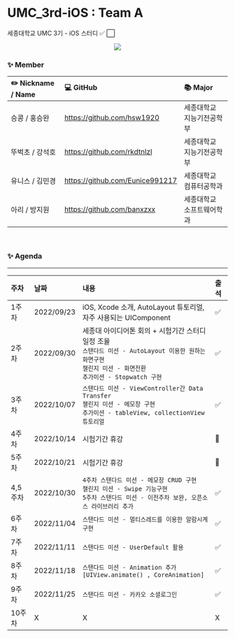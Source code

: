 # UMC_3rd-iOS : Team A
세종대학교 UMC 3기 - iOS 스터디 ✅ ⬜

<p align="center"><img src="https://user-images.githubusercontent.com/66902876/190977109-6432ee66-89d2-4513-aafe-cc0cbb034d96.png"></p>

### ✨ Member 
|✏️ Nickname / Name|💻 GitHub|📚 Major|
|:---|:---|:---|
|승콩 / 홍승완|https://github.com/hsw1920| 세종대학교 지능기전공학부|
|뚜벅초 / 강석호|https://github.com/rkdtnlzl| 세종대학교 지능기전공학부|
|유니스 / 김민경|https://github.com/Eunice991217| 세종대학교 컴퓨터공학과|
|아리 / 방지원|https://github.com/banxzxx| 세종대학교 소프트웨어학과|

<br>

### ✨ Agenda
---
|주차|날짜|내용|출석|
|:---|:---|:---|:---|
|1주차|2022/09/23|iOS, Xcode 소개, AutoLayout 튜토리얼, 자주 사용되는 UIComponent|✅|
|2주차|2022/09/30|세종대 아이디어톤 회의 + 시험기간 스터디 일정 조율<br> `스탠다드 미션 - AutoLayout 이용한 원하는 화면구현`<br>`챌린지 미션 - 화면전환`<br>`추가미션 - Stopwatch 구현`|✅|
|3주차|2022/10/07|`스탠다드 미션 - ViewController간 Data Transfer`<br>`챌린지 미션 - 메모장 구현`<br>`추가미션 - tableView, collectionView 튜토리얼`|✅|
|4주차|2022/10/14|시험기간 휴강|🛑|
|5주차|2022/10/21|시험기간 휴강|🛑|
|4,5주차|2022/10/30|`4주차 스탠다드 미션 - 메모장 CRUD 구현`<br>`챌린지 미션 - Swipe 기능구현`<br>`5주차 스탠다드 미션 - 이전주차 보완, 오픈소스 라이브러리 추가`|✅|
|6주차|2022/11/04|`스탠다드 미션 - 멀티스레드를 이용한 알람시계 구현`|✅|
|7주차|2022/11/11|`스탠다드 미션 - UserDefault 활용`|✅|
|8주차|2022/11/18|`스탠다드 미션 - Animation 추가[UIView.animate() , CoreAnimation]`|✅|
|9주차|2022/11/25|`스탠다드 미션 - 카카오 소셜로그인`|✅|
|10주차|X|X|X|

<br>
